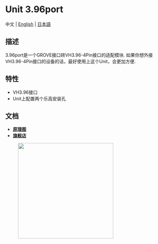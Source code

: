 # Unit 3.96port

中文 | [English](/en/product_documents/units/unit_396port) | [日本語](ja/product_documents/units/unit_396port)

## 描述

3.96port是一个GROVE接口转VH3.96-4Pin接口的适配模块. 如果你想外接VH3.96-4Pin接口的设备的话，最好使用上这个Unit，会更加方便.

## 特性

-  VH3.96接口
-  Unit上配置两个乐高安装孔

## 文档

- **[原理图](https://github.com/m5stack/M5-Schematic/blob/master/Units/UNIT_2TO396.pdf)**
- **[旗舰店](https://www.aliexpress.com/store/product/M5Stack-Official-3-96-4Pin-Transfer-Module-Grove-Compatible-with-M5GO-FIRE-ESP32-Development-Kit/3226069_32922623759.html?spm=2114.12010612.8148356.28.7924724db93871)**

<figure>
    <img src="assets/img/product_pics/units/M5GO_Unit_3.96.jpg" height="300" width="300">
</figure>
